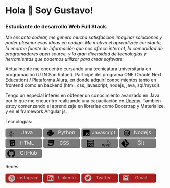 # Hola 👋 Soy Gustavo!
### Estudiante de desarrollo Web Full Stack.
*Me encanta codear, me genera mucha satisfacción imaginar soluciones y poder plasmar esas ideas en código. Me motiva el aprendizaje constante, la enorme fuente de información que nos ofrece internet, la comunidad de programadores open source, y la gran diversidad de tecnologías y herramientas que podemos utilizar para crear software.*

Actualmente me encuentro cursando una tecnicatura universitaria en programación (UTN San Rafael).
Participé del programa ONE (Oracle Next Education) / Plataforma Alura, en donde adquirí conocimientos tanto en frontend como en backend (html, css, javascript, nodejs, java, sql/mysql).


Tengo un especial interés en obtener un conocimiento avanzado en Java por lo que me encuentro realizando una capacitación en [Udemy](https://www.udemy.com/course/master-completo-java-de-cero-a-experto/).
También estoy comenzando el aprendizaje en librerías como Bootstrap y Materialize, y en el framework Angular js.

Tecnologías:

![Java](https://github.com/gusdellac/gusdellac/blob/main/tecnologias/Java.png) ![Python](https://github.com/gusdellac/gusdellac/blob/main/tecnologias/Python.png) ![Javascript](https://github.com/gusdellac/gusdellac/blob/main/tecnologias/Javascript.png) ![Nodejs](https://github.com/gusdellac/gusdellac/blob/main/tecnologias/Nodejs.png) ![HTML](https://github.com/gusdellac/gusdellac/blob/main/tecnologias/HTML.png) ![CSS](https://github.com/gusdellac/gusdellac/blob/main/tecnologias/CSS.png) ![SQLMYSQL](https://github.com/gusdellac/gusdellac/blob/main/tecnologias/SQLMYSQL.png) ![GIT](https://github.com/gusdellac/gusdellac/blob/main/tecnologias/Git.png) ![GitHub](https://github.com/gusdellac/gusdellac/blob/main/tecnologias/github-component.png)

Redes: 

[![Instagram](https://github.com/gusdellac/gusdellac/blob/main/socialmedia/instagram.png)](http://instagram.com/gustavodellac) [![Linkedin](https://github.com/gusdellac/gusdellac/blob/main/socialmedia/Linkedin.png)](https://www.linkedin.com/in/gustavo-de-llac-2803b5177/) [![Twitter](https://github.com/gusdellac/gusdellac/blob/main/socialmedia/Twiiter.png)](https://twitter.com/gus_dellac) [![Gmail](https://github.com/gusdellac/gusdellac/blob/main/socialmedia/Gmail.png)](gustavodellac@gmail.com) 


